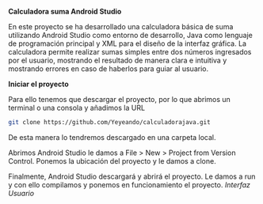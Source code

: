 **Calculadora suma Android Studio**

En este proyecto se ha desarrollado una calculadora básica de suma utilizando Android Studio como entorno de desarrollo, 
Java como lenguaje de programación principal y XML para el diseño de la interfaz gráfica. 
La calculadora permite realizar sumas simples entre dos números ingresados por el usuario, mostrando el resultado de manera clara e intuitiva 
y mostrando errores en caso de haberlos para guiar al usuario.

**Iniciar el proyecto**

Para ello tenemos que descargar el proyecto, por lo que abrimos un terminal o una consola y añadimos la URL

```bash
git clone https://github.com/Yeyeando/calculadorajava.git
```

De esta manera lo tendremos descargado en una carpeta local.

Abrimos Android Studio le damos a  File > New > Project from Version Control. Ponemos la ubicación del proyecto y le damos a clone.

Finalmente, Android Studio descargará y abrirá el proyecto. Le damos a run y con ello compilamos y ponemos en funcionamiento el proyecto.
*Interfaz Usuario*

